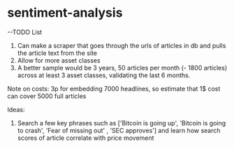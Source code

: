 # sentiment-analysis
--TODO List

1. Can make a scraper that goes through the urls of articles in db and pulls the article text from the site
2. Allow for more asset classes
3. A better sample would be 3 years, 50 articles per month (- 1800 articles) across at least 3 asset classes, validating the last 6 months.

Note on costs: 3p for embedding 7000 headlines, so estimate that 1$ cost can cover 5000 full articles

Ideas:
1. Search a few key phrases such as ['Bitcoin is going up', 'Bitcoin is going to crash', 'Fear of missing out' , 'SEC approves'] and learn how search scores of article correlate with price movement
